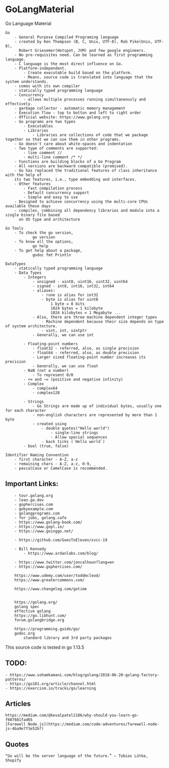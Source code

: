 # GoLangMaterial
Go Language Material

    Go
        - General Purpose Compiled Programing language
        - created by Ken Thompson (B, C, Unix, UTF-8), Rob Pike(Unix, UTF-8), 
          Robert Griesemer(Hotspot, JVM) and few google engineers.
        - No pre-requisites need. Can be learned as first programming language.
        - C language is the most direct influence on Go.
        - Platform-independent. 
            - Create executable build based on the platform. 
            - Means, source code is translated into language that the system understands.
        - comes with its own compiler
        - statically typed programming language
        - Concurrency 
            - allows multiple processes running simultaneously and effectively.
        - garbage collector - automatic memory management
        - Execution flow - top to botton and left to right order
        - Official website: https://www.golang.org
        - Go programs are two types
            - Executables
            - Libraries
                - Libraries are collections of code that we package together so that we can use them in other programs.
        - Go doesn't care about white-spaces and indentation
        - Two type of comments are supported:
            - line comment //
            - multi-line comment /* */
        - Functions are building blocks of a Go Program
        - All versions are backward compatible (promised).
        - Go has replaced the traditional features of class inheritance with the help of
        its two features, i.e., type embedding and interfaces. 
        - Other features
            - Fast compilation process
            - Default concurrency support
            - Simple and easy to use
        - Designed to achieve concurrency using the multi-core CPUs available these days
        - compiles, combining all dependency libraries and module into a single binary file based
          on OS type and architecture

    Go Tools
        - To check the go version, 
                go version
        - To know all the options, 
                go help
        - To get help about a package, 
                godoc fmt Println

    DataTypes
        - statically typed programming language
        - Data Types
            - Integers
                - unsigned - uint8, uint16, uint32, uint64
                - signed - int8, int16, int32, int64
                - aliases: 
                    - rune is alias for int32
                    - byte is alias for uint8
                        1 byte = 8 bits
                        1024 bytes = 1 kilobyte
                        1024 kilobytes = 1 Megabyte ...
                - Also, there are three machine dependent integer types
                    - Machine dependent because their size depends on type of system architecture.
                    - uint, int, uintptr
                - Generally, we can use int

            - Floating-point numbers
                - float32 - referred, also, as single precision
                - float64 - referred, also, as double precision
                - Larger sized floating-point number increases its precision
                - Generally, we can use float
            - NaN (not a number)
                - To represent 0/0
            - +∞ and −∞ (positive and negative infinity)
            - Complex 
                - complex64
                - complex128

            - Strings
                - Go Strings are made up of individual bytes, usually one for each character
                - non-english characters are represented by more than 1 byte
                - created using 
                    - double quotes("Hello world")
                        - single-line strings
                        - Allow special sequences
                    - back ticks (`Hello world`)
            - bool (true, false)

    Identifier Naming Convention
        - first character - A-Z, a-z
        - remaining chars - A-Z, a-z, 0-9, _
        - pascalCase or CamelCase is recommended. 

Important Links:
----------------
        - tour.golang.org
        - lean.go.dev
        - gophercises.com
        - gobyexample.com
        - golangprograms.com
        - for jobs, golang.cafe
        - https://www.golang-book.com/
        - https://www.gopl.io/
        - https://www.goinggo.net/
        
        - https://github.com/GoesToEleven/svcc-19
        
        - Bill Kennedy
            - https://www.ardanlabs.com/blog/
        
        - https://www.twitter.com/joncalhoun?lang=en
        - https://www.gophercises.com/
        
        https://www.udemy.com/user/toddmcleod/
        https://www.greatercommons.com/
        
        https://www.changelog.com/gotime
        
        
        https://golang.org/
        golang spec
        effective golang
        https://go.libhunt.com/
        forum.golangbridge.org
        
        https://programming.guide/go/
        godoc.org
            standard library and 3rd party packages
This source code is tested in go 1.13.5


TODO:
-----
    - https://www.sohamkamani.com/blog/golang/2018-06-20-golang-factory-patterns/
    - https://go101.org/article/channel.html
    - https://exercism.io/tracks/go/learning

Articles
--------
    https://medium.com/@kevalpatel2106/why-should-you-learn-go-f607681fad65
    [Farewell Node.js](https://medium.com/code-adventures/farewell-node-js-4ba9e7f3e52b?)
Quotes
------
    “Go will be the server language of the future.” — Tobias Lütke, Shopify 